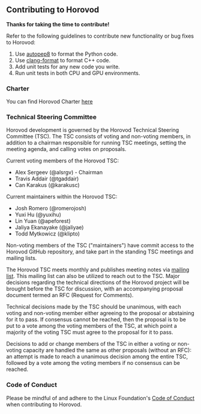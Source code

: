 ## Contributing to Horovod

**Thanks for taking the time to contribute!**

Refer to the following guidelines to contribute new functionality or bug fixes to Horovod:
1. Use [autopep8](https://github.com/hhatto/autopep8) to format the Python code.
2. Use [clang-format](https://clang.llvm.org/docs/ClangFormat.html) to format C++ code.
3. Add unit tests for any new code you write.
4. Run unit tests in both CPU and GPU environments.

### Charter

You can find Horovod Charter [here](https://wiki.lfai.foundation/download/attachments/7733301/Horovod%20Project%20Technical%20Charter%2012-22-2018%20FINAL.pdf?version=1&modificationDate=1558389484000&api=v2)

### Technical Steering Committee

Horovod development is governed by the Horovod Technical Steering Committee (TSC). The TSC consists of voting and
non-voting members, in addition to a chairman responsible for running TSC meetings, setting the meeting agenda, and
calling votes on proposals.

Current voting members of the Horovod TSC:
* Alex Sergeev (@alsrgv) - Chairman
* Travis Addair (@tgaddair)
* Can Karakus (@karakusc)

Current maintainers within the Horovod TSC:
* Josh Romero (@romerojosh)
* Yuxi Hu (@yuxihu)
* Lin Yuan (@apeforest)
* Jaliya Ekanayake (@jaliyae)
* Todd Mytkowicz (@klipto)

Non-voting members of the TSC ("maintainers") have commit access to the Horovod GitHub repository, and take part in the
standing TSC meetings and mailing lists.

The Horovod TSC meets monthly and publishes meeting notes via [mailing list](https://lists.lfai.foundation/g/horovod-tsc).
This mailing list can also be utilized to reach out to the TSC.  Major decisions regarding the technical directions of
the Horovod project will be brought before the TSC for discussion, with an accompanying proposal document termed an RFC
(Request for Comments).

Technical decisions made by the TSC should be unanimous, with each voting and non-voting member either agreeing to the
proposal or abstaining for it to pass.  If consensus cannot be reached, then the proposal is to be put to a vote
among the voting members of the TSC, at which point a majority of the voting TSC must agree to the proposal for it to
pass.

Decisions to add or change members of the TSC in either a voting or non-voting capacity are handled the same as other
proposals (without an RFC): an attempt is made to reach a unanimous decision among the entire TSC, followed by a vote
among the voting members if no consensus can be reached.

### Code of Conduct

Please be mindful of and adhere to the Linux Foundation's
[Code of Conduct](https://lfprojects.org/policies/code-of-conduct) when contributing to Horovod.
